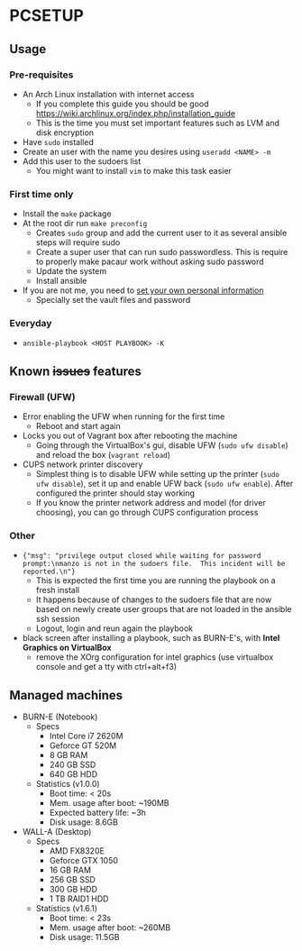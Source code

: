 # PCSETUP

## Usage

### Pre-requisites

* An Arch Linux installation with internet access
  - If you complete this guide you should be good https://wiki.archlinux.org/index.php/installation_guide
  - This is the time you must set important features such as LVM and disk encryption
* Have `sudo` installed
* Create an user with the name you desires using `useradd <NAME> -m`
* Add this user to the sudoers list
  - You might want to install `vim` to make this task easier

### First time only

* Install the `make` package
* At the root dir run `make preconfig`
  - Creates `sudo` group and add the current user to it as several ansible steps will require sudo
  - Create a super user that can run sudo passwordless. This is require to properly make pacaur work without asking sudo password
  - Update the system
  - Install ansible
* If you are not me, you need to [set your own personal information](https://gitlab.com/rafamanzo/pcsetup/wikis/Replace-my-personal-information-by-yours)
  - Specially set the vault files and password

### Everyday

* `ansible-playbook <HOST PLAYBOOK> -K`

## Known ~~issues~~ features

### Firewall (UFW)

* Error enabling the UFW when running for the first time
  - Reboot and start again
* Locks you out of Vagrant box after rebooting the machine
  - Going through the VirtualBox's gui, disable UFW (`sudo ufw disable`) and reload the box (`vagrant reload`)
* CUPS network printer discovery
  - Simplest thing is to disable UFW while setting up the printer (`sudo ufw disable`), set it up and enable UFW back (`sudo ufw enable`). After configured the printer should stay working
  - If you know the printer network address and model (for driver choosing), you can go through CUPS configuration process

### Other

* `{"msg": "privilege output closed while waiting for password prompt:\nmanzo is not in the sudoers file.  This incident will be reported.\n"}`
  - This is expected the first time you are running the playbook on a fresh install
  - It happens because of changes to the sudoers file that are now based on newly create user groups that are not loaded in the ansible ssh session
  - Logout, login and reun again the playbook
* black screen  after installing a playbook, such as BURN-E's, with **Intel Graphics on VirtualBox**
  - remove the XOrg configuration for intel graphics (use virtualbox console and get a tty with ctrl+alt+f3)

## Managed machines

* BURN-E (Notebook)
  - Specs
    * Intel Core i7 2620M
    * Geforce GT 520M
    * 8 GB RAM
    * 240 GB SSD
    * 640 GB HDD
  - Statistics (v1.0.0)
    * Boot time: < 20s
    * Mem. usage after boot: ~190MB
    * Expected battery life: ~3h
    * Disk usage: 8.6GB
* WALL-A (Desktop)
  - Specs
    * AMD FX8320E
    * Geforce GTX 1050
    * 16 GB RAM
    * 256 GB SSD
    * 300 GB HDD
    * 1 TB RAID1 HDD
  - Statistics (v1.6.1)
    * Boot time: < 23s
    * Mem. usage after boot: ~260MB
    * Disk usage: 11.5GB
